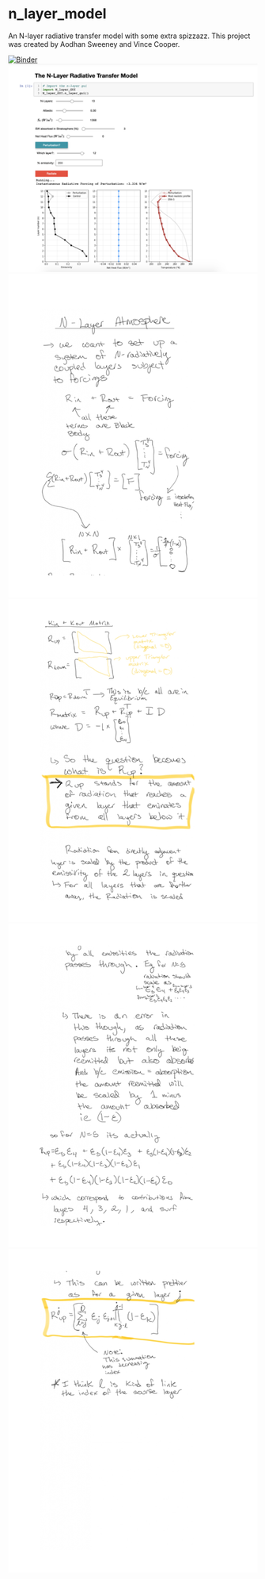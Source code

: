 # n_layer_model
An N-layer radiative transfer model with some extra spizzazz. This project was created by Aodhan Sweeney and Vince Cooper.

[![Binder](https://mybinder.org/badge_logo.svg)](https://mybinder.org/v2/gh/AodhanSweeney/n_layer_model/HEAD?filepath=N_layer_radiative_transfer_model.ipynb)
![alt text](https://github.com/AodhanSweeney/n_layer_model/blob/main/n_layer_screenshot.png?,raw=true)
![alt text](https://github.com/AodhanSweeney/n_layer_model/blob/main/maths/N_Layer_Atmosphere_page-0001.jpg?raw=true)
![alt text](https://github.com/AodhanSweeney/n_layer_model/blob/main/maths/N_Layer_Atmosphere_page-0002.jpg?raw=true)
![alt text](https://github.com/AodhanSweeney/n_layer_model/blob/main/maths/N_Layer_Atmosphere_page-0003.jpg?raw=true)
![alt text](https://github.com/AodhanSweeney/n_layer_model/blob/main/maths/N_Layer_Atmosphere_page-0004.jpg?raw=true)


